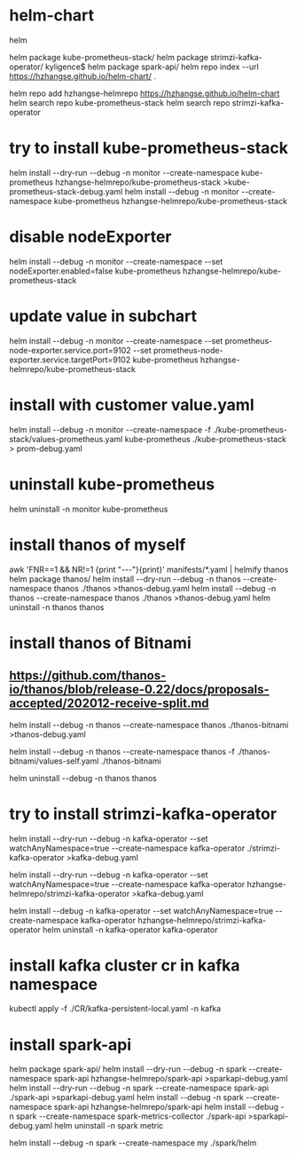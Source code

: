 # helm-chart
helm 

helm package kube-prometheus-stack/
helm package strimzi-kafka-operator/
kyligence$ helm package spark-api/
helm repo index --url https://hzhangse.github.io/helm-chart/ .

helm repo add hzhangse-helmrepo https://hzhangse.github.io/helm-chart
helm search repo kube-prometheus-stack
helm search repo strimzi-kafka-operator 
# try to install kube-prometheus-stack
helm install --dry-run --debug -n monitor  --create-namespace  kube-prometheus hzhangse-helmrepo/kube-prometheus-stack >kube-prometheus-stack-debug.yaml 
helm install  --debug -n monitor --create-namespace  kube-prometheus hzhangse-helmrepo/kube-prometheus-stack  

# disable nodeExporter
helm install  --debug -n monitor --create-namespace --set nodeExporter.enabled=false  kube-prometheus hzhangse-helmrepo/kube-prometheus-stack 

# update value in subchart
helm install  --debug -n monitor --create-namespace --set prometheus-node-exporter.service.port=9102  --set prometheus-node-exporter.service.targetPort=9102 kube-prometheus hzhangse-helmrepo/kube-prometheus-stack 

# install with customer value.yaml
helm install  --debug -n monitor --create-namespace -f ./kube-prometheus-stack/values-prometheus.yaml kube-prometheus ./kube-prometheus-stack > prom-debug.yaml

# uninstall kube-prometheus
helm uninstall   -n monitor kube-prometheus
# install thanos of myself
awk 'FNR==1 && NR!=1  {print "---"}{print}' manifests/*.yaml | helmify thanos
helm package thanos/
helm install --dry-run --debug -n thanos --create-namespace thanos ./thanos >thanos-debug.yaml
helm install --debug -n thanos --create-namespace thanos ./thanos >thanos-debug.yaml
helm uninstall   -n thanos thanos
# install thanos of Bitnami
## https://github.com/thanos-io/thanos/blob/release-0.22/docs/proposals-accepted/202012-receive-split.md
helm install --debug -n thanos --create-namespace thanos ./thanos-bitnami >thanos-debug.yaml

helm install --debug  -n thanos --create-namespace thanos -f  ./thanos-bitnami/values-self.yaml ./thanos-bitnami 

helm uninstall --debug -n thanos  thanos             
# try to install strimzi-kafka-operator 

helm install --dry-run --debug -n kafka-operator --set watchAnyNamespace=true --create-namespace kafka-operator ./strimzi-kafka-operator >kafka-debug.yaml

helm install --dry-run --debug -n kafka-operator --set watchAnyNamespace=true --create-namespace kafka-operator hzhangse-helmrepo/strimzi-kafka-operator >kafka-debug.yaml

helm install  --debug -n kafka-operator --set watchAnyNamespace=true  --create-namespace kafka-operator hzhangse-helmrepo/strimzi-kafka-operator
helm uninstall   -n kafka-operator kafka-operator 

# install kafka cluster cr in kafka namespace
kubectl apply -f ./CR/kafka-persistent-local.yaml -n kafka

# install spark-api
helm package spark-api/
helm install --dry-run --debug -n spark --create-namespace spark-api hzhangse-helmrepo/spark-api >sparkapi-debug.yaml
helm install --dry-run --debug -n spark --create-namespace spark-api ./spark-api >sparkapi-debug.yaml
helm install --debug -n spark --create-namespace spark-api hzhangse-helmrepo/spark-api 
helm install  --debug -n spark --create-namespace  spark-metrics-collector ./spark-api >sparkapi-debug.yaml
helm uninstall  -n spark metric

helm install --debug -n spark --create-namespace my ./spark/helm